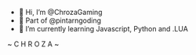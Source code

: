 - 👋 Hi, I’m @ChrozaGaming
- 👀 Part of @pintarngoding
- 🌱 I’m currently learning Javascript, Python and .LUA

~ C H R O Z A ~ 
